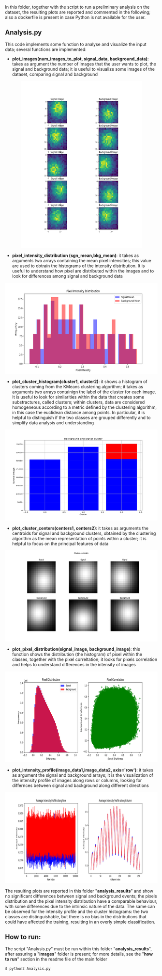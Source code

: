 In this folder, together with the script to run a preliminary analysis on the dataset, the resulting plots are reported and commented in the following; also a dockerfile is present in case Python is not available for the user.

## Analysis.py
This code implements some function to analyse and visualize the input data; several functions are implemented:
- __plot_images(num_images_to_plot, signal_data, background_data)__: takes as argument the number of images that the user wants to plot, the signal and background data; it is useful to visualize some images of the dataset, comparing signal and background

<p align="center">
  <img width="400" height="550" src="https://github.com/gaiafabbri/S-C/blob/main/analysis_results/images.png">
</p>
  
- __pixel_intensity_distribution (sgn_mean,bkg_mean)__: it takes as arguments two arrays containing the mean pixel intensities; this value are used to obtrain the histograms of the intensity distribution. It is useful to understand how pixel are distributed within the images and to look for differences among signal and background data

<p align="center">
  <img width="550" height="300" src="https://github.com/gaiafabbri/S-C/blob/main/analysis_results/pixel_intensity_distribution.png">
</p>
  
- __plot_cluster_histogram(cluster1, cluster2)__: it shows a histogram of clusters coming from the KMeans clustering algorithm; it takes as arguments two arrays containign the label of the cluster for each image. It is useful to look for similarities within the data that creates some substractures, called clusters; within clusters, data are considered homogeneous according to a metric defined by the clustering algorithm, in this case the euclidean distance among points. In particular, it is helpful to distinguish if the two classes are grouped differently and to simplify data analysis and understanding

<p align="center">
  <img width="550" height="300" src="https://github.com/gaiafabbri/S-C/blob/main/analysis_results/plot_cluster_histogram.png">
</p>

- __plot_cluster_centers(centers1, centers2)__: it takes as arguments the centroids for signal and background clusters, obtained by the clustering algorithm as the mean representation of points within a cluster; it is helpful to focus on the principal features of data

<p align="center">
  <img width="550" height="300" src="https://github.com/gaiafabbri/S-C/blob/main/analysis_results/plot_cluster_centers.png">
</p>

- __plot_pixel_distribution(signal_image, background_image)__: this function shows the distribution (the histogram) of pixel within the classes, together with the pixel correltation; it looks for pixels correlation and helps to understand differences in the intensity of images

<p align="center">
  <img width="550" height="300" src="https://github.com/gaiafabbri/S-C/blob/main/analysis_results/plot_pixel_distribution.png">
</p>

- __plot_intensity_profile(image_data1,image_data2, axis='row')__: it takes as argument the signal and background arrays; it is the visualization of the intensity profile of images along rows or columns, looking for differnces between signal and background along different directions

<p align="center">
  <img width="550" height="300" src="https://github.com/gaiafabbri/S-C/blob/main/analysis_results/plot_intensity_profile.png">
</p>

The resulting plots are reported in this folder "__analysis_results__" and show no significant differences between signal and background events; the pixels distribution and the pixel intensity distribution have a comparable behaviour, with some differences due to the intrinsic nature of the data. The same can be observed for the intensity profile and the cluster histograms: the two classes are distinguishable, but there is no bias in the distributions that could have affected the training, resulting in an overly simple classification.

## How to run:
The script "Analysis.py" must be run within this folder "__analysis_results__", after assuring a "__images__" folder is present; for more details, see the "__how to run__" section in the readme file of the main folder 

````````````````````````
$ python3 Analysis.py
````````````````````````


